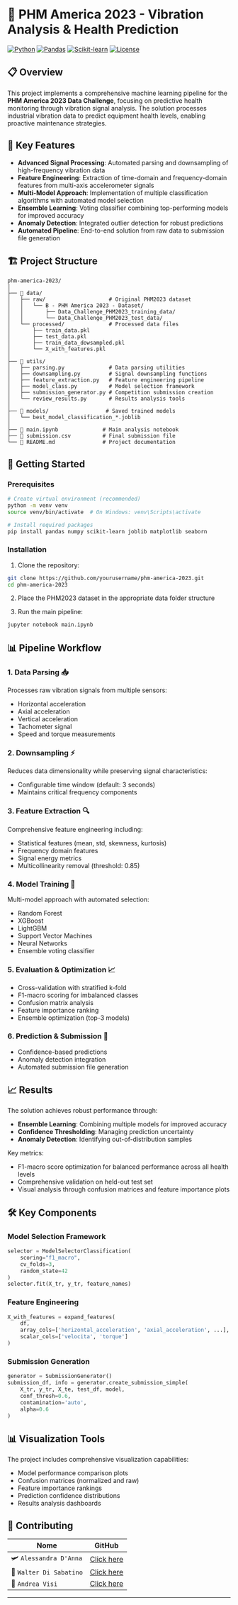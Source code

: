 # 🔧 PHM America 2023 - Vibration Analysis & Health Prediction

[![Python](https://img.shields.io/badge/Python-3.11+-blue.svg)](https://www.python.org/downloads/)
[![Pandas](https://img.shields.io/badge/Pandas-Latest-green.svg)](https://pandas.pydata.org/)
[![Scikit-learn](https://img.shields.io/badge/Scikit--learn-Latest-orange.svg)](https://scikit-learn.org/)
[![License](https://img.shields.io/badge/License-MIT-yellow.svg)](LICENSE)

## 📋 Overview

This project implements a comprehensive machine learning pipeline for the **PHM America 2023 Data Challenge**, focusing on predictive health monitoring through vibration signal analysis. The solution processes industrial vibration data to predict equipment health levels, enabling proactive maintenance strategies.

## 🎯 Key Features

- **Advanced Signal Processing**: Automated parsing and downsampling of high-frequency vibration data
- **Feature Engineering**: Extraction of time-domain and frequency-domain features from multi-axis accelerometer signals
- **Multi-Model Approach**: Implementation of multiple classification algorithms with automated model selection
- **Ensemble Learning**: Voting classifier combining top-performing models for improved accuracy
- **Anomaly Detection**: Integrated outlier detection for robust predictions
- **Automated Pipeline**: End-to-end solution from raw data to submission file generation

## 🏗️ Project Structure

```
phm-america-2023/
│
├── 📁 data/
│   ├── raw/                    # Original PHM2023 dataset
│   │   └── B - PHM America 2023 - Dataset/
│   │       ├── Data_Challenge_PHM2023_training_data/
│   │       └── Data_Challenge_PHM2023_test_data/
│   └── processed/              # Processed data files
│       ├── train_data.pkl
│       ├── test_data.pkl
│       ├── train_data_dowsampled.pkl
│       └── X_with_features.pkl
│
├── 📁 utils/
│   ├── parsing.py              # Data parsing utilities
│   ├── downsampling.py         # Signal downsampling functions
│   ├── feature_extraction.py   # Feature engineering pipeline
│   ├── model_class.py          # Model selection framework
│   ├── submission_generator.py # Competition submission creation
│   └── review_results.py       # Results analysis tools
│
├── 📁 models/                  # Saved trained models
│   └── best_model_classification_*.joblib
│
├── 📓 main.ipynb              # Main analysis notebook
├── 📄 submission.csv          # Final submission file
└── 📄 README.md               # Project documentation
```

## 🚀 Getting Started

### Prerequisites

```bash
# Create virtual environment (recommended)
python -m venv venv
source venv/bin/activate  # On Windows: venv\Scripts\activate

# Install required packages
pip install pandas numpy scikit-learn joblib matplotlib seaborn
```

### Installation

1. Clone the repository:
```bash
git clone https://github.com/yourusername/phm-america-2023.git
cd phm-america-2023
```

2. Place the PHM2023 dataset in the appropriate data folder structure

3. Run the main pipeline:
```bash
jupyter notebook main.ipynb
```

## 📊 Pipeline Workflow

### 1. **Data Parsing** 📥
Processes raw vibration signals from multiple sensors:
- Horizontal acceleration
- Axial acceleration  
- Vertical acceleration
- Tachometer signal
- Speed and torque measurements

### 2. **Downsampling** ⚡
Reduces data dimensionality while preserving signal characteristics:
- Configurable time window (default: 3 seconds)
- Maintains critical frequency components

### 3. **Feature Extraction** 🔍
Comprehensive feature engineering including:
- Statistical features (mean, std, skewness, kurtosis)
- Frequency domain features
- Signal energy metrics
- Multicollinearity removal (threshold: 0.85)

### 4. **Model Training** 🤖
Multi-model approach with automated selection:
- Random Forest
- XGBoost
- LightGBM
- Support Vector Machines
- Neural Networks
- Ensemble voting classifier

### 5. **Evaluation & Optimization** 📈
- Cross-validation with stratified k-fold
- F1-macro scoring for imbalanced classes
- Confusion matrix analysis
- Feature importance ranking
- Ensemble optimization (top-3 models)

### 6. **Prediction & Submission** 🎯
- Confidence-based predictions
- Anomaly detection integration
- Automated submission file generation

## 📈 Results

The solution achieves robust performance through:
- **Ensemble Learning**: Combining multiple models for improved accuracy
- **Confidence Thresholding**: Managing prediction uncertainty
- **Anomaly Detection**: Identifying out-of-distribution samples

Key metrics:
- F1-macro score optimization for balanced performance across all health levels
- Comprehensive validation on held-out test set
- Visual analysis through confusion matrices and feature importance plots

## 🛠️ Key Components

### Model Selection Framework
```python
selector = ModelSelectorClassification(
    scoring="f1_macro",
    cv_folds=3,
    random_state=42
)
selector.fit(X_tr, y_tr, feature_names)
```

### Feature Engineering
```python
X_with_features = expand_features(
    df, 
    array_cols=['horizontal_acceleration', 'axial_acceleration', ...],
    scalar_cols=['velocita', 'torque']
)
```

### Submission Generation
```python
generator = SubmissionGenerator()
submission_df, info = generator.create_submission_simple(
    X_tr, y_tr, X_te, test_df, model,
    conf_thresh=0.6,
    contamination='auto',
    alpha=0.6
)
```

## 📊 Visualization Tools

The project includes comprehensive visualization capabilities:
- Model performance comparison plots
- Confusion matrices (normalized and raw)
- Feature importance rankings
- Prediction confidence distributions
- Results analysis dashboards



## 🤝 Contributing


|Nome | GitHub |
|-----------|--------|
| 🛩️ `Alessandra D'Anna` | [Click here](https://github.com/Aledanna00) |
| 🚂 `Walter Di Sabatino` | [Click here](https://github.com/Walter-Di-Sabatino) |
| 🚕 `Andrea Visi` | [Click here](https://github.com/Andreavisi1) |

---
